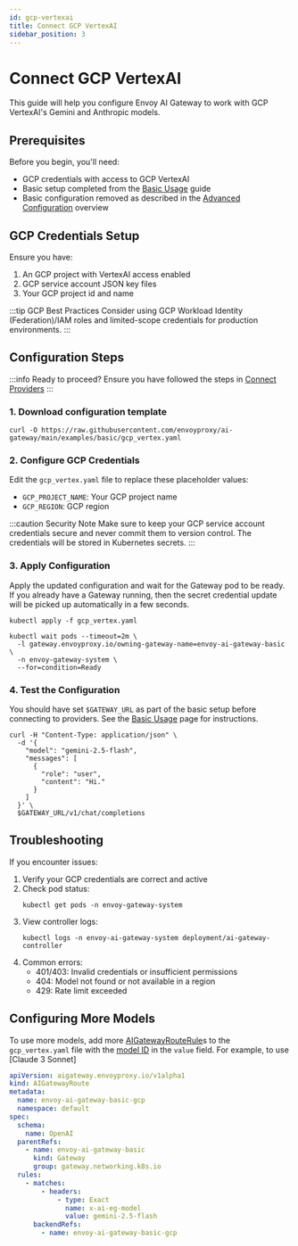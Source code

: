 ```yaml
---
id: gcp-vertexai
title: Connect GCP VertexAI
sidebar_position: 3
---
```


# Connect GCP VertexAI

This guide will help you configure Envoy AI Gateway to work with GCP VertexAI's Gemini and Anthropic models.

## Prerequisites

Before you begin, you'll need:
- GCP credentials with access to GCP VertexAI
- Basic setup completed from the [Basic Usage](../basic-usage.md) guide
- Basic configuration removed as described in the [Advanced Configuration](./index.md) overview

## GCP Credentials Setup

Ensure you have:
1. An GCP project with VertexAI access enabled
2. GCP service account JSON key files
3. Your GCP project id and name

:::tip GCP Best Practices
Consider using GCP Workload Identity (Federation)/IAM roles and limited-scope credentials for production environments.
:::

## Configuration Steps

:::info Ready to proceed?
Ensure you have followed the steps in [Connect Providers](../connect-providers/)
:::

### 1. Download configuration template

```shell
curl -O https://raw.githubusercontent.com/envoyproxy/ai-gateway/main/examples/basic/gcp_vertex.yaml
```

### 2. Configure GCP Credentials

Edit the `gcp_vertex.yaml` file to replace these placeholder values:
- `GCP_PROJECT_NAME`: Your GCP project name
- `GCP_REGION`: GCP region

:::caution Security Note
Make sure to keep your GCP service account credentials secure and never commit them to version control.
The credentials will be stored in Kubernetes secrets.
:::

### 3. Apply Configuration

Apply the updated configuration and wait for the Gateway pod to be ready. If you already have a Gateway running,
then the secret credential update will be picked up automatically in a few seconds.

```shell
kubectl apply -f gcp_vertex.yaml

kubectl wait pods --timeout=2m \
  -l gateway.envoyproxy.io/owning-gateway-name=envoy-ai-gateway-basic \
  -n envoy-gateway-system \
  --for=condition=Ready
```

### 4. Test the Configuration

You should have set `$GATEWAY_URL` as part of the basic setup before connecting to providers.
See the [Basic Usage](../basic-usage.md) page for instructions.

```shell
curl -H "Content-Type: application/json" \
  -d '{
    "model": "gemini-2.5-flash",
    "messages": [
      {
        "role": "user",
        "content": "Hi."
      }
    ]
  }' \
  $GATEWAY_URL/v1/chat/completions
```

## Troubleshooting

If you encounter issues:

1. Verify your GCP credentials are correct and active
2. Check pod status:
   ```shell
   kubectl get pods -n envoy-gateway-system
   ```
3. View controller logs:
   ```shell
   kubectl logs -n envoy-ai-gateway-system deployment/ai-gateway-controller
   ```
4. Common errors:
    - 401/403: Invalid credentials or insufficient permissions
    - 404: Model not found or not available in a region
    - 429: Rate limit exceeded

## Configuring More Models

To use more models, add more [AIGatewayRouteRule]s to the `gcp_vertex.yaml` file with the [model ID] in the `value` field. For example, to use [Claude 3 Sonnet]

```yaml
apiVersion: aigateway.envoyproxy.io/v1alpha1
kind: AIGatewayRoute
metadata:
  name: envoy-ai-gateway-basic-gcp
  namespace: default
spec:
  schema:
    name: OpenAI
  parentRefs:
    - name: envoy-ai-gateway-basic
      kind: Gateway
      group: gateway.networking.k8s.io
  rules:
    - matches:
        - headers:
            - type: Exact
              name: x-ai-eg-model
              value: gemini-2.5-flash
      backendRefs:
        - name: envoy-ai-gateway-basic-gcp
```

[AIGatewayRouteRule]: ../../api/api.mdx#aigatewayrouterule
[model ID]: https://cloud.google.com/vertex-ai/generative-ai/docs/models
[Anthropic Claude]: https://cloud.google.com/vertex-ai/generative-ai/docs/partner-models/claude
